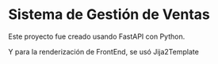 # Sistema de Gestión de Ventas

Este proyecto fue creado usando FastAPI con Python.

Y para la renderización de FrontEnd, se usó Jija2Template
